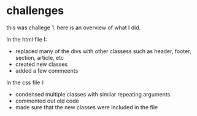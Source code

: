 # challenges
this was challege 1. here is an overview of what I did.

In the html file I: 

- replaced many of the divs with other classess such as header, footer, section, article, etc
- created new classes
- added a few commeents

In the css file I:

- condensed multiple classes with similar repeating arguments. 
- commented out old code
- made sure that the new classes were included in the file

